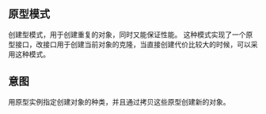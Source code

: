 ## 原型模式
创建型模式，用于创建重复的对象，同时又能保证性能。
这种模式实现了一个原型接口，改接口用于创建当前对象的克隆，当直接创建代价比较大的时候，可以采用这种模式。
## 意图
用原型实例指定创建对象的种类，并且通过拷贝这些原型创建新的对象。

